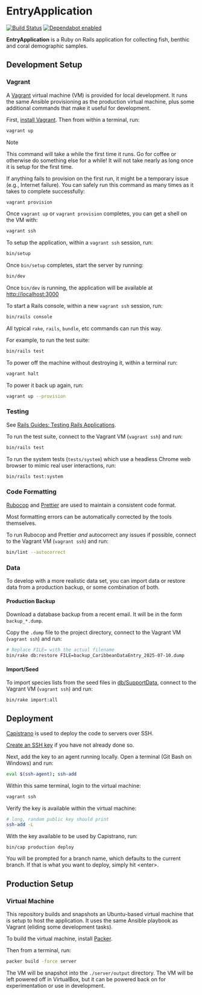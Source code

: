 # EntryApplication

[![Build Status](https://github.com/jeremiaheb/EntryApplication/actions/workflows/ci.yml/badge.svg)](https://github.com/jeremiaheb/EntryApplication/actions/workflows/ci.yml)
[![Dependabot enabled](https://img.shields.io/badge/dependabot-enabled-025e8c?logo=Dependabot)](https://github.com/jeremiaheb/EntryApplication/security/dependabot)

**EntryApplication** is a Ruby on Rails application for collecting fish, benthic and coral demographic samples.

## Development Setup

### Vagrant

A [Vagrant](https://www.vagrantup.com) virtual machine (VM) is provided for local development. It runs the same Ansible provisioning as the production virtual machine, plus some additional commands that make it useful for development.

First, [install Vagrant](https://developer.hashicorp.com/vagrant/install?product_intent=vagrant). Then from within a terminal, run:

```bash
vagrant up
```

> [!NOTE]
> This command will take a while the first time it runs. Go for coffee or otherwise do something else for a while! It will not take nearly as long once it is setup for the first time.

If anything fails to provision on the first run, it might be a temporary issue (e.g., Internet failure). You can safely run this command as many times as it takes to complete successfully:

```bash
vagrant provision
```

Once `vagrant up` or `vagrant provision` completes, you can get a shell on the VM with:

```bash
vagrant ssh
```

To setup the application, within a `vagrant ssh` session, run:

```bash
bin/setup
```

Once `bin/setup` completes, start the server by running:

```bash
bin/dev
```

Once `bin/dev` is running, the application will be available at <http://localhost:3000>

To start a Rails console, within a new `vagrant ssh` session, run:

```bash
bin/rails console
```

All typical `rake`, `rails`, `bundle`, etc commands can run this way.

For example, to run the test suite:

```bash
bin/rails test
```

To power off the machine without destroying it, within a terminal run:

```bash
vagrant halt
```

To power it back up again, run:

```bash
vagrant up --provision
```

### Testing

See [Rails Guides: Testing Rails Applications](https://guides.rubyonrails.org/testing.html).

To run the test suite, connect to the Vagrant VM (`vagrant ssh`) and run:

```bash
bin/rails test
```

To run the system tests (`tests/system`) which use a headless Chrome web browser to mimic real user interactions, run:

```bash
bin/rails test:system
```

### Code Formatting

[Rubocop](https://github.com/rubocop/rubocop) and [Prettier](https://prettier.io/) are used to maintain a consistent code format.

Most formatting errors can be automatically corrected by the tools themselves.

To run Rubocop and Prettier _and_ autocorrect any issues if possible, connect to the Vagrant VM (`vagrant ssh`) and run:

```bash
bin/lint --autocorrect
```

### Data

To develop with a more realistic data set, you can import data or restore data from a production backup, or some combination of both.

#### Production Backup

Download a database backup from a recent email. It will be in the form `backup_*.dump`.

Copy the `.dump` file to the project directory, connect to the Vagrant VM (`vagrant ssh`) and run:

```bash
# Replace FILE= with the actual filename
bin/rake db:restore FILE=backup_CaribbeanDataEntry_2025-07-10.dump
```

#### Import/Seed

To import species lists from the seed files in [db/SupportData](./db/SupportData/), connect to the Vagrant VM (`vagrant ssh`) and run:

```bash
bin/rake import:all
```

## Deployment

[Capistrano](https://capistranorb.com/) is used to deploy the code to servers over SSH.

[Create an SSH key](https://cloud.google.com/compute/docs/connect/create-ssh-keys#windows-10-or-later) if you have not already done so.

Next, add the key to an agent running locally. Open a terminal (Git Bash on Windows) and run:

```bash
eval $(ssh-agent); ssh-add
```

Within this same terminal, login to the virtual machine:

```bash
vagrant ssh
```

Verify the key is available within the virtual machine:

```bash
# long, random public key should print
ssh-add -L
```

With the key available to be used by Capistrano, run:

```
bin/cap production deploy
```

You will be prompted for a branch name, which defaults to the current branch. If that is what you want to deploy, simply hit &lt;enter&gt;.

## Production Setup

### Virtual Machine

This repository builds and snapshots an Ubuntu-based virtual machine that is setup to host the application. It uses the same Ansible playbook as Vagrant (eliding some development tasks).

To build the virtual machine, install [Packer](https://www.packer.io).

Then from a terminal, run:

``` bash
packer build -force server
```

The VM will be snapshot into the `./server/output` directory. The VM will be left powered off in VirtualBox, but it can be powered back on for experimentation or use in development.
